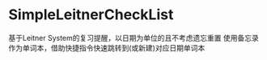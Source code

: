 # SimpleLeitnerCheckList
基于Leitner System的复习提醒，以日期为单位的且不考虑遗忘重置
使用备忘录作为单词本，借助快捷指令快速跳转到(或新建)对应日期单词本


